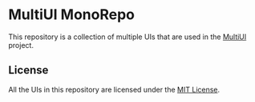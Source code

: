 # MultiUI MonoRepo

This repository is a collection of multiple UIs that are used in the [MultiUI](https://github.com/MultiUI/MultiUI) project.

## License

All the UIs in this repository are licensed under the [MIT License](https://github.com/MultiUI/MultiUI/LICENSE).